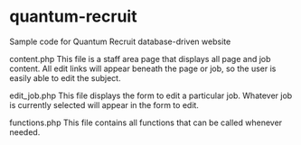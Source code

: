 quantum-recruit
===============

Sample code for Quantum Recruit database-driven website

content.php
This file is a staff area page that displays all page and job content. All edit links will appear beneath the page or 
job, so the user is easily able to edit the subject.

edit_job.php
This file displays the form to edit a particular job. Whatever job is currently selected will appear in the form to 
edit.

functions.php
This file contains all functions that can be called whenever needed.
